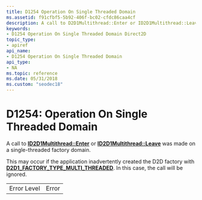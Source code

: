 ```yaml
---
title: D1254 Operation On Single Threaded Domain
ms.assetid: f91cfbf5-5b92-406f-bc02-cfdc86caa4cf
description: A call to D2D1Multithread::Enter or ID2D1Multithread::Leave was made on a single-threaded factory domain.
keywords:
- D1254 Operation On Single Threaded Domain Direct2D
topic_type:
- apiref
api_name:
- D1254 Operation On Single Threaded Domain
api_type:
- NA
ms.topic: reference
ms.date: 05/31/2018
ms.custom: "seodec18"
---
```


# D1254: Operation On Single Threaded Domain

A call to [**ID2D1Multithread::Enter**](https://msdn.microsoft.com/library/Hh997714(v=VS.85).aspx) or [**ID2D1Multithread::Leave**](https://msdn.microsoft.com/library/Hh997716(v=VS.85).aspx) was made on a single-threaded factory domain.

This may occur if the application inadvertently created the D2D factory with [**D2D1\_FACTORY\_TYPE\_MULTI\_THREADED**](/windows/desktop/api/d2d1/ne-d2d1-d2d1_factory_type). In this case, the call will be ignored.



|             |       |
|-------------|-------|
| Error Level | Error |



 

 

 





